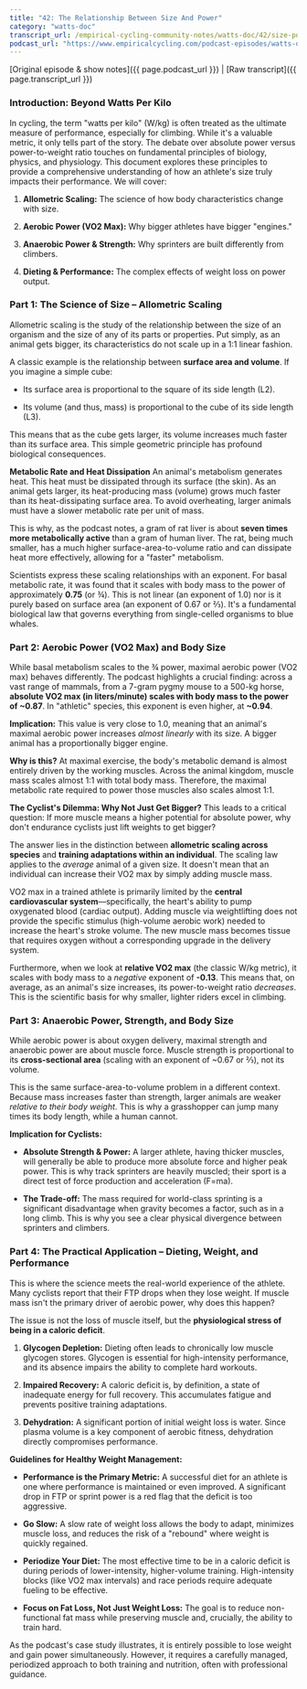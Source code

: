 ```yaml
---
title: "42: The Relationship Between Size And Power"
category: "watts-doc"
transcript_url: /empirical-cycling-community-notes/watts-doc/42/size-power.txt
podcast_url: "https://www.empiricalcycling.com/podcast-episodes/watts-doc-42the-relationship-between-size-and-power"
---
```


[Original episode & show notes]({{ page.podcast_url }})   \|   [Raw transcript]({{ page.transcript_url }})

### Introduction: Beyond Watts Per Kilo

In cycling, the term "watts per kilo" (W/kg) is often treated as the ultimate measure of performance, especially for climbing. While it's a valuable metric, it only tells part of the story. The debate over absolute power versus power-to-weight ratio touches on fundamental principles of biology, physics, and physiology. This document explores these principles to provide a comprehensive understanding of how an athlete's size truly impacts their performance. We will cover:

1.  **Allometric Scaling:** The science of how body characteristics change with size.
    
2.  **Aerobic Power (VO2 Max):** Why bigger athletes have bigger "engines."
    
3.  **Anaerobic Power & Strength:** Why sprinters are built differently from climbers.
    
4.  **Dieting & Performance:** The complex effects of weight loss on power output.
    

### Part 1: The Science of Size – Allometric Scaling

Allometric scaling is the study of the relationship between the size of an organism and the size of any of its parts or properties. Put simply, as an animal gets bigger, its characteristics do not scale up in a 1:1 linear fashion.

A classic example is the relationship between **surface area and volume**. If you imagine a simple cube:

-   Its surface area is proportional to the square of its side length (L2).
    
-   Its volume (and thus, mass) is proportional to the cube of its side length (L3).
    

This means that as the cube gets larger, its volume increases much faster than its surface area. This simple geometric principle has profound biological consequences.

**Metabolic Rate and Heat Dissipation** An animal's metabolism generates heat. This heat must be dissipated through its surface (the skin). As an animal gets larger, its heat-producing mass (volume) grows much faster than its heat-dissipating surface area. To avoid overheating, larger animals must have a slower metabolic rate per unit of mass.

This is why, as the podcast notes, a gram of rat liver is about **seven times more metabolically active** than a gram of human liver. The rat, being much smaller, has a much higher surface-area-to-volume ratio and can dissipate heat more effectively, allowing for a "faster" metabolism.

Scientists express these scaling relationships with an exponent. For basal metabolic rate, it was found that it scales with body mass to the power of approximately **0.75** (or ¾). This is not linear (an exponent of 1.0) nor is it purely based on surface area (an exponent of 0.67 or ⅔). It's a fundamental biological law that governs everything from single-celled organisms to blue whales.

### Part 2: Aerobic Power (VO2 Max) and Body Size

While basal metabolism scales to the ¾ power, maximal aerobic power (VO2 max) behaves differently. The podcast highlights a crucial finding: across a vast range of mammals, from a 7-gram pygmy mouse to a 500-kg horse, **absolute VO2 max (in liters/minute) scales with body mass to the power of ~0.87**. In "athletic" species, this exponent is even higher, at **~0.94**.

**Implication:** This value is very close to 1.0, meaning that an animal's maximal aerobic power increases _almost linearly_ with its size. A bigger animal has a proportionally bigger engine.

**Why is this?** At maximal exercise, the body's metabolic demand is almost entirely driven by the working muscles. Across the animal kingdom, muscle mass scales almost 1:1 with total body mass. Therefore, the maximal metabolic rate required to power those muscles also scales almost 1:1.

**The Cyclist's Dilemma: Why Not Just Get Bigger?** This leads to a critical question: If more muscle means a higher potential for absolute power, why don't endurance cyclists just lift weights to get bigger?

The answer lies in the distinction between **allometric scaling across species** and **training adaptations within an individual**. The scaling law applies to the _average_ animal of a given size. It doesn't mean that an individual can increase their VO2 max by simply adding muscle mass.

VO2 max in a trained athlete is primarily limited by the **central cardiovascular system**—specifically, the heart's ability to pump oxygenated blood (cardiac output). Adding muscle via weightlifting does not provide the specific stimulus (high-volume aerobic work) needed to increase the heart's stroke volume. The new muscle mass becomes tissue that requires oxygen without a corresponding upgrade in the delivery system.

Furthermore, when we look at **relative VO2 max** (the classic W/kg metric), it scales with body mass to a _negative_ exponent of **-0.13**. This means that, on average, as an animal's size increases, its power-to-weight ratio _decreases_. This is the scientific basis for why smaller, lighter riders excel in climbing.

### Part 3: Anaerobic Power, Strength, and Body Size

While aerobic power is about oxygen delivery, maximal strength and anaerobic power are about muscle force. Muscle strength is proportional to its **cross-sectional area** (scaling with an exponent of ~0.67 or ⅔), not its volume.

This is the same surface-area-to-volume problem in a different context. Because mass increases faster than strength, larger animals are weaker _relative to their body weight_. This is why a grasshopper can jump many times its body length, while a human cannot.

**Implication for Cyclists:**

-   **Absolute Strength & Power:** A larger athlete, having thicker muscles, will generally be able to produce more absolute force and higher peak power. This is why track sprinters are heavily muscled; their sport is a direct test of force production and acceleration (F=ma).
    
-   **The Trade-off:** The mass required for world-class sprinting is a significant disadvantage when gravity becomes a factor, such as in a long climb. This is why you see a clear physical divergence between sprinters and climbers.
    

### Part 4: The Practical Application – Dieting, Weight, and Performance

This is where the science meets the real-world experience of the athlete. Many cyclists report that their FTP drops when they lose weight. If muscle mass isn't the primary driver of aerobic power, why does this happen?

The issue is not the loss of muscle itself, but the **physiological stress of being in a caloric deficit**.

1.  **Glycogen Depletion:** Dieting often leads to chronically low muscle glycogen stores. Glycogen is essential for high-intensity performance, and its absence impairs the ability to complete hard workouts.
    
2.  **Impaired Recovery:** A caloric deficit is, by definition, a state of inadequate energy for full recovery. This accumulates fatigue and prevents positive training adaptations.
    
3.  **Dehydration:** A significant portion of initial weight loss is water. Since plasma volume is a key component of aerobic fitness, dehydration directly compromises performance.
    

**Guidelines for Healthy Weight Management:**

-   **Performance is the Primary Metric:** A successful diet for an athlete is one where performance is maintained or even improved. A significant drop in FTP or sprint power is a red flag that the deficit is too aggressive.
    
-   **Go Slow:** A slow rate of weight loss allows the body to adapt, minimizes muscle loss, and reduces the risk of a "rebound" where weight is quickly regained.
    
-   **Periodize Your Diet:** The most effective time to be in a caloric deficit is during periods of lower-intensity, higher-volume training. High-intensity blocks (like VO2 max intervals) and race periods require adequate fueling to be effective.
    
-   **Focus on Fat Loss, Not Just Weight Loss:** The goal is to reduce non-functional fat mass while preserving muscle and, crucially, the ability to train hard.
    

As the podcast's case study illustrates, it is entirely possible to lose weight and gain power simultaneously. However, it requires a carefully managed, periodized approach to both training and nutrition, often with professional guidance.